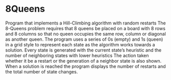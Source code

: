 # 8Queens
Program that implements a Hill-Climbing algorithm with random restarts
The 8-Queens problem requires that 8 queens be placed on a board with 8 rows and 8 columns so that no queen occupies 
the same row, column or diagonal as another queen.
The program uses a series of 0s (empty) and 1s (queen) in a grid style to represent each state as the algorithm works towards a solution.
Every state is generated with the current state’s heuristic and the number of neighboring states with lower heuristics
The action taken whether it be a restart or the generation of a neighbor state is also shown.
When a solution is reached the program displays the number of restarts and the total number of state changes.
